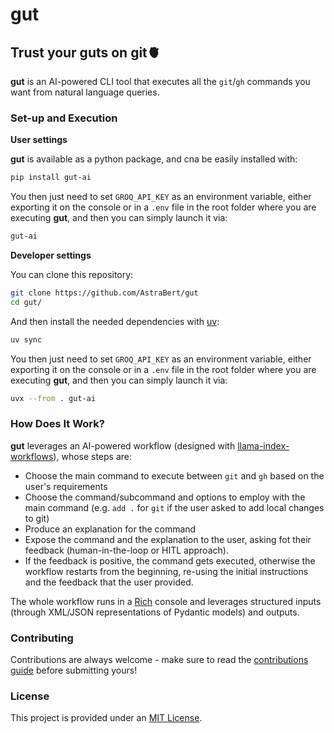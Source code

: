 # gut

## Trust your guts on git🫀

**gut** is an AI-powered CLI tool that executes all the `git`/`gh` commands you want from natural language queries.

### Set-up and Execution

**User settings**

**gut** is available as a python package, and cna be easily installed with:

```bash
pip install gut-ai
```

You then just need to set `GROQ_API_KEY` as an environment variable, either exporting it on the console or in a `.env` file in the root folder where you are executing **gut**, and then you can simply launch it via:

```bash
gut-ai
```

**Developer settings**

You can clone this repository:

```bash
git clone https://github.com/AstraBert/gut
cd gut/
```

And then install the needed dependencies with [uv](https://docs.astral.sh/uv/):

```bash
uv sync
```

You then just need to set `GROQ_API_KEY` as an environment variable, either exporting it on the console or in a `.env` file in the root folder where you are executing **gut**, and then you can simply launch it via:

```bash
uvx --from . gut-ai
```

### How Does It Work?

**gut** leverages an AI-powered workflow (designed with [llama-index-workflows](https://github.com/run-llama/workflows-py)), whose steps are:

- Choose the main command to execute between `git` and `gh` based on the user's requirements
- Choose the command/subcommand and options to employ with the main command (e.g. `add .` for `git` if the user asked to add local changes to git)
- Produce an explanation for the command
- Expose the command and the explanation to the user, asking fot their feedback (human-in-the-loop or HITL approach).
- If the feedback is positive, the command gets executed, otherwise the workflow restarts from the beginning, re-using the initial instructions and the feedback that the user provided.

The whole workflow runs in a [Rich](hhttps://github.com/Textualize/rich) console and leverages structured inputs (through XML/JSON representations of Pydantic models) and outputs.

### Contributing

Contributions are always welcome - make sure to read the [contributions guide](CONTRIBUTING.md) before submitting yours!

### License

This project is provided under an [MIT License](./LICENSE).
